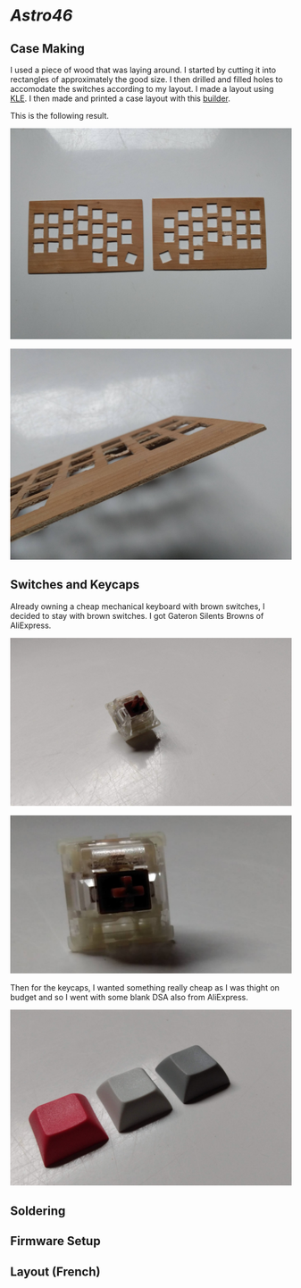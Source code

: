 # _Astro46_

## Case Making

I used a piece of wood that was laying around.
I started by cutting it into rectangles of
approximately the good size. I then drilled
and filled holes to accomodate the switches
according to my layout. I made a layout using
[KLE](http://www.keyboard-layout-editor.com/).
I then made and printed a case layout with
this [builder](http://builder.swillkb.com/).

This is the following result.

![Face up layout](photos/case_flat.jpg)

![Side of layout](photos/case_side.jpg)

## Switches and Keycaps

Already owning a cheap mechanical keyboard
with brown switches, I decided to stay with
brown switches. I got Gateron Silents Browns of AliExpress.

![Gateron flat](photos/switch_sleep.jpg)

![Gateron side](photos/switch_up.jpg)

Then for the keycaps, I wanted something
really cheap as I was thight on budget and
so I went with some blank DSA also from AliExpress.

![Keycaps](photos/keycaps.jpg)

## Soldering

## Firmware Setup

## Layout (French)

